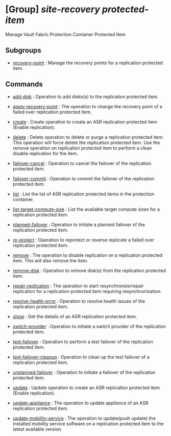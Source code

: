 # [Group] _site-recovery protected-item_

Manage Vault Fabric Protection Container Protected Item

## Subgroups

- [recovery-point](/Commands/site-recovery/protected-item/recovery-point/readme.md)
: Manage the recovery points for a replication protected item.

## Commands

- [add-disk](/Commands/site-recovery/protected-item/_add-disk.md)
: Operation to add disks(s) to the replication protected item.

- [apply-recovery-point](/Commands/site-recovery/protected-item/_apply-recovery-point.md)
: The operation to change the recovery point of a failed over replication protected item.

- [create](/Commands/site-recovery/protected-item/_create.md)
: Create operation to create an ASR replication protected item (Enable replication).

- [delete](/Commands/site-recovery/protected-item/_delete.md)
: Delete operation to delete or purge a replication protected item. This operation will force delete the replication protected item. Use the remove operation on replication protected item to perform a clean disable replication for the item.

- [failover-cancel](/Commands/site-recovery/protected-item/_failover-cancel.md)
: Operation to cancel the failover of the replication protected item.

- [failover-commit](/Commands/site-recovery/protected-item/_failover-commit.md)
: Operation to commit the failover of the replication protected item.

- [list](/Commands/site-recovery/protected-item/_list.md)
: List the list of ASR replication protected items in the protection container.

- [list-target-compute-size](/Commands/site-recovery/protected-item/_list-target-compute-size.md)
: List the available target compute sizes for a replication protected item.

- [planned-failover](/Commands/site-recovery/protected-item/_planned-failover.md)
: Operation to initiate a planned failover of the replication protected item.

- [re-protect](/Commands/site-recovery/protected-item/_re-protect.md)
: Operation to reprotect or reverse replicate a failed over replication protected item.

- [remove](/Commands/site-recovery/protected-item/_remove.md)
: The operation to disable replication on a replication protected item. This will also remove the item.

- [remove-disk](/Commands/site-recovery/protected-item/_remove-disk.md)
: Operation to remove disk(s) from the replication protected item.

- [repair-replication](/Commands/site-recovery/protected-item/_repair-replication.md)
: The operation to start resynchronize/repair replication for a replication protected item requiring resynchronization.

- [resolve-health-error](/Commands/site-recovery/protected-item/_resolve-health-error.md)
: Operation to resolve health issues of the replication protected item.

- [show](/Commands/site-recovery/protected-item/_show.md)
: Get the details of an ASR replication protected item.

- [switch-provider](/Commands/site-recovery/protected-item/_switch-provider.md)
: Operation to initiate a switch provider of the replication protected item.

- [test-failover](/Commands/site-recovery/protected-item/_test-failover.md)
: Operation to perform a test failover of the replication protected item.

- [test-failover-cleanup](/Commands/site-recovery/protected-item/_test-failover-cleanup.md)
: Operation to clean up the test failover of a replication protected item.

- [unplanned-failover](/Commands/site-recovery/protected-item/_unplanned-failover.md)
: Operation to initiate a failover of the replication protected item.

- [update](/Commands/site-recovery/protected-item/_update.md)
: Update operation to create an ASR replication protected item (Enable replication).

- [update-appliance](/Commands/site-recovery/protected-item/_update-appliance.md)
: The operation to update appliance of an ASR replication protected item.

- [update-mobility-service](/Commands/site-recovery/protected-item/_update-mobility-service.md)
: The operation to update(push update) the installed mobility service software on a replication protected item to the latest available version.
